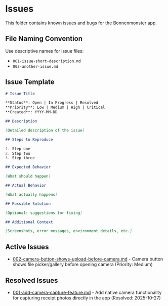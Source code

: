 # Issues

This folder contains known issues and bugs for the Bonnenmonster app.

## File Naming Convention

Use descriptive names for issue files:
- `001-issue-short-description.md`
- `002-another-issue.md`

## Issue Template

```markdown
# Issue Title

**Status**: Open | In Progress | Resolved
**Priority**: Low | Medium | High | Critical
**Created**: YYYY-MM-DD

## Description

[Detailed description of the issue]

## Steps to Reproduce

1. Step one
2. Step two
3. Step three

## Expected Behavior

[What should happen]

## Actual Behavior

[What actually happens]

## Possible Solution

[Optional: suggestions for fixing]

## Additional Context

[Screenshots, error messages, environment details, etc.]
```

## Active Issues

- [002-camera-button-shows-upload-before-camera.md](002-camera-button-shows-upload-before-camera.md) - Camera button shows file picker/gallery before opening camera (Priority: Medium)

## Resolved Issues

- [001-add-camera-capture-feature.md](001-add-camera-capture-feature.md) - Add native camera functionality for capturing receipt photos directly in the app (Resolved: 2025-10-27)
